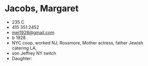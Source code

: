 # Jacobs, Margaret

* 235 C
* 415 351 2452
* mej1928@gmail.com
* b 1928
* NYC coop, worked NJ, Rossmore, Mother actress, father Jewish catering LA,
* son Jeffrey NY twitch
* Daughter: 